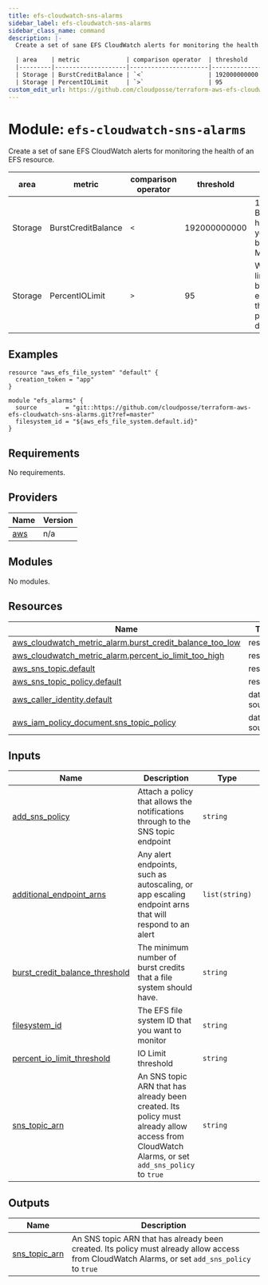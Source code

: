 ```yaml
---
title: efs-cloudwatch-sns-alarms
sidebar_label: efs-cloudwatch-sns-alarms
sidebar_class_name: command
description: |-
  Create a set of sane EFS CloudWatch alerts for monitoring the health of an EFS resource.

  | area    | metric             | comparison operator  | threshold         | rationale                                                          |
  |---------|--------------------|----------------------|-------------------|--------------------------------------------------------------------|
  | Storage | BurstCreditBalance | `<`                  | 192000000000      | 192 GB in Bytes (last hour where you can burst at 100 MB/sec)      |
  | Storage | PercentIOLimit     | `>`                  | 95                | When the IO limit has been exceeded, the system performance drops. |
custom_edit_url: https://github.com/cloudposse/terraform-aws-efs-cloudwatch-sns-alarms/blob/main/README.yaml
---
```


# Module: `efs-cloudwatch-sns-alarms`
Create a set of sane EFS CloudWatch alerts for monitoring the health of an EFS resource.

| area    | metric             | comparison operator  | threshold         | rationale                                                          |
|---------|--------------------|----------------------|-------------------|--------------------------------------------------------------------|
| Storage | BurstCreditBalance | `<`                  | 192000000000      | 192 GB in Bytes (last hour where you can burst at 100 MB/sec)      |
| Storage | PercentIOLimit     | `>`                  | 95                | When the IO limit has been exceeded, the system performance drops. |










## Examples

```hcl
resource "aws_efs_file_system" "default" {
  creation_token = "app"
}

module "efs_alarms" {
  source        = "git::https://github.com/cloudposse/terraform-aws-efs-cloudwatch-sns-alarms.git?ref=master"
  filesystem_id = "${aws_efs_file_system.default.id}"
}
```



<!-- markdownlint-disable -->
## Requirements

No requirements.

## Providers

| Name | Version |
|------|---------|
| <a name="provider_aws"></a> [aws](#provider\_aws) | n/a |

## Modules

No modules.

## Resources

| Name | Type |
|------|------|
| [aws_cloudwatch_metric_alarm.burst_credit_balance_too_low](https://registry.terraform.io/providers/hashicorp/aws/latest/docs/resources/cloudwatch_metric_alarm) | resource |
| [aws_cloudwatch_metric_alarm.percent_io_limit_too_high](https://registry.terraform.io/providers/hashicorp/aws/latest/docs/resources/cloudwatch_metric_alarm) | resource |
| [aws_sns_topic.default](https://registry.terraform.io/providers/hashicorp/aws/latest/docs/resources/sns_topic) | resource |
| [aws_sns_topic_policy.default](https://registry.terraform.io/providers/hashicorp/aws/latest/docs/resources/sns_topic_policy) | resource |
| [aws_caller_identity.default](https://registry.terraform.io/providers/hashicorp/aws/latest/docs/data-sources/caller_identity) | data source |
| [aws_iam_policy_document.sns_topic_policy](https://registry.terraform.io/providers/hashicorp/aws/latest/docs/data-sources/iam_policy_document) | data source |

## Inputs

| Name | Description | Type | Default | Required |
|------|-------------|------|---------|:--------:|
| <a name="input_add_sns_policy"></a> [add\_sns\_policy](#input\_add\_sns\_policy) | Attach a policy that allows the notifications through to the SNS topic endpoint | `string` | `"false"` | no |
| <a name="input_additional_endpoint_arns"></a> [additional\_endpoint\_arns](#input\_additional\_endpoint\_arns) | Any alert endpoints, such as autoscaling, or app escaling endpoint arns that will respond to an alert | `list(string)` | `[]` | no |
| <a name="input_burst_credit_balance_threshold"></a> [burst\_credit\_balance\_threshold](#input\_burst\_credit\_balance\_threshold) | The minimum number of burst credits that a file system should have. | `string` | `"192000000000"` | no |
| <a name="input_filesystem_id"></a> [filesystem\_id](#input\_filesystem\_id) | The EFS file system ID that you want to monitor | `string` | n/a | yes |
| <a name="input_percent_io_limit_threshold"></a> [percent\_io\_limit\_threshold](#input\_percent\_io\_limit\_threshold) | IO Limit threshold | `string` | `"95"` | no |
| <a name="input_sns_topic_arn"></a> [sns\_topic\_arn](#input\_sns\_topic\_arn) | An SNS topic ARN that has already been created. Its policy must already allow access from CloudWatch Alarms, or set `add_sns_policy` to `true` | `string` | `""` | no |

## Outputs

| Name | Description |
|------|-------------|
| <a name="output_sns_topic_arn"></a> [sns\_topic\_arn](#output\_sns\_topic\_arn) | An SNS topic ARN that has already been created. Its policy must already allow access from CloudWatch Alarms, or set `add_sns_policy` to `true` |
<!-- markdownlint-restore -->

